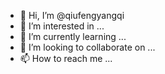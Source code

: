 - 👋 Hi, I’m @qiufengyangqi
- 👀 I’m interested in ...
- 🌱 I’m currently learning ...
- 💞️ I’m looking to collaborate on ...
- 📫 How to reach me ...

<!---
qiufengyangqi/qiufengyangqi is a ✨ special ✨ repository because its `README.md` (this file) appears on your GitHub profile.
You can click the Preview link to take a look at your changes.
--->
